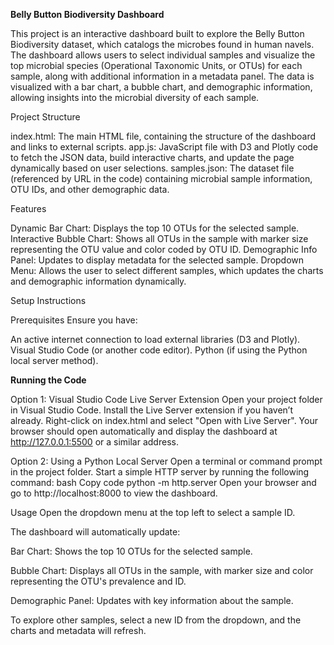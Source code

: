 **Belly Button Biodiversity Dashboard**

This project is an interactive dashboard built to explore the Belly Button Biodiversity dataset, which catalogs the microbes found in human navels. The dashboard allows users to select individual samples and visualize the top microbial species (Operational Taxonomic Units, or OTUs) for each sample, along with additional information in a metadata panel. The data is visualized with a bar chart, a bubble chart, and demographic information, allowing insights into the microbial diversity of each sample.

Project Structure

index.html: The main HTML file, containing the structure of the dashboard and links to external scripts.
app.js: JavaScript file with D3 and Plotly code to fetch the JSON data, build interactive charts, and update the page dynamically based on user selections.
samples.json: The dataset file (referenced by URL in the code) containing microbial sample information, OTU IDs, and other demographic data.

Features

Dynamic Bar Chart: Displays the top 10 OTUs for the selected sample.
Interactive Bubble Chart: Shows all OTUs in the sample with marker size representing the OTU value and color coded by OTU ID.
Demographic Info Panel: Updates to display metadata for the selected sample.
Dropdown Menu: Allows the user to select different samples, which updates the charts and demographic information dynamically.

Setup Instructions

Prerequisites
Ensure you have:

An active internet connection to load external libraries (D3 and Plotly).
Visual Studio Code (or another code editor).
Python (if using the Python local server method).

**Running the Code**

Option 1: 
Visual Studio Code Live Server Extension
Open your project folder in Visual Studio Code.
Install the Live Server extension if you haven’t already.
Right-click on index.html and select "Open with Live Server".
Your browser should open automatically and display the dashboard at http://127.0.0.1:5500 or a similar address.

Option 2:
Using a Python Local Server
Open a terminal or command prompt in the project folder.
Start a simple HTTP server by running the following command:
bash
Copy code
python -m http.server
Open your browser and go to http://localhost:8000 to view the dashboard.

Usage
Open the dropdown menu at the top left to select a sample ID.

The dashboard will automatically update:

Bar Chart: Shows the top 10 OTUs for the selected sample.

Bubble Chart: Displays all OTUs in the sample, with marker size and color representing the OTU's prevalence and ID.

Demographic Panel: Updates with key information about the sample.

To explore other samples, select a new ID from the dropdown, and the charts and metadata will refresh.
